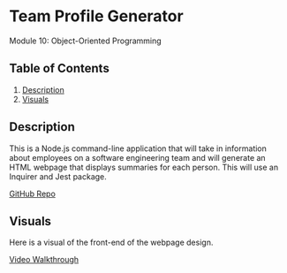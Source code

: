 # Team Profile Generator

Module 10: Object-Oriented Programming

## Table of Contents
1. [Description](#description)
2. [Visuals](#visuals)

## Description
This is a Node.js command-line application that will take in information about employees on a software engineering team and will generate an HTML webpage that displays summaries for each person. This will use an Inquirer and Jest package.

[GitHub Repo](https://github.com/alyssa20lopez/team-profile-generator)

## Visuals
Here is a visual of the front-end of the webpage design.

<!-- Link to Walkthrough Video -->
[Video Walkthrough](https://drive.google.com/file/d/1whpD1uELmWJDCkq6gGeHp-A1Es7FMYbk/view) 
